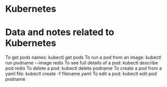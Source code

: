 # Kubernetes
# Data and notes related to Kubernetes
To get pods names:
    kubectl get pods
To run a pod from an image:
    kubectl run podname --image redis
To see full details of a pod:
    kubectl describe pod redis
To delete a pod:
    kubectl delete podname
To create a pod from a yaml file:
    kubectl create -f filename.yaml
To edit a pod:
    kubectl edit pod podname

